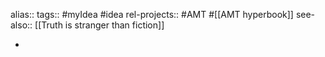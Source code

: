 alias::
tags:: #myIdea #idea 
rel-projects:: #AMT #[[AMT hyperbook]] 
see-also:: [[Truth is stranger than fiction]]

-